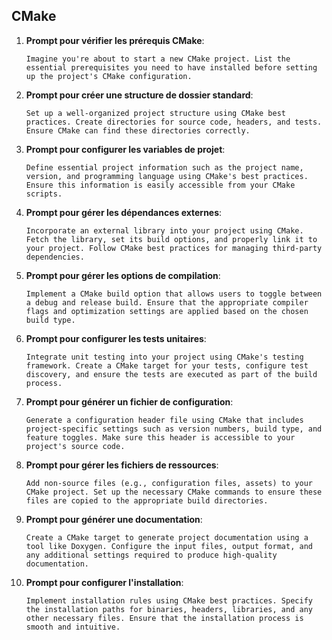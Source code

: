 ## CMake

1. **Prompt pour vérifier les prérequis CMake**:
    ```
    Imagine you're about to start a new CMake project. List the essential prerequisites you need to have installed before setting up the project's CMake configuration.
    ```

2. **Prompt pour créer une structure de dossier standard**:
    ```
    Set up a well-organized project structure using CMake best practices. Create directories for source code, headers, and tests. Ensure CMake can find these directories correctly.
    ```

3. **Prompt pour configurer les variables de projet**:
    ```
    Define essential project information such as the project name, version, and programming language using CMake's best practices. Ensure this information is easily accessible from your CMake scripts.
    ```

4. **Prompt pour gérer les dépendances externes**:
    ```
    Incorporate an external library into your project using CMake. Fetch the library, set its build options, and properly link it to your project. Follow CMake best practices for managing third-party dependencies.
    ```

5. **Prompt pour gérer les options de compilation**:
    ```
    Implement a CMake build option that allows users to toggle between a debug and release build. Ensure that the appropriate compiler flags and optimization settings are applied based on the chosen build type.
    ```

6. **Prompt pour configurer les tests unitaires**:
    ```
    Integrate unit testing into your project using CMake's testing framework. Create a CMake target for your tests, configure test discovery, and ensure the tests are executed as part of the build process.
    ```

7. **Prompt pour générer un fichier de configuration**:
    ```
    Generate a configuration header file using CMake that includes project-specific settings such as version numbers, build type, and feature toggles. Make sure this header is accessible to your project's source code.
    ```

8. **Prompt pour gérer les fichiers de ressources**:
    ```
    Add non-source files (e.g., configuration files, assets) to your CMake project. Set up the necessary CMake commands to ensure these files are copied to the appropriate build directories.
    ```

9. **Prompt pour générer une documentation**:
    ```
    Create a CMake target to generate project documentation using a tool like Doxygen. Configure the input files, output format, and any additional settings required to produce high-quality documentation.
    ```

10. **Prompt pour configurer l'installation**:
    ```
    Implement installation rules using CMake best practices. Specify the installation paths for binaries, headers, libraries, and any other necessary files. Ensure that the installation process is smooth and intuitive.
    ```
